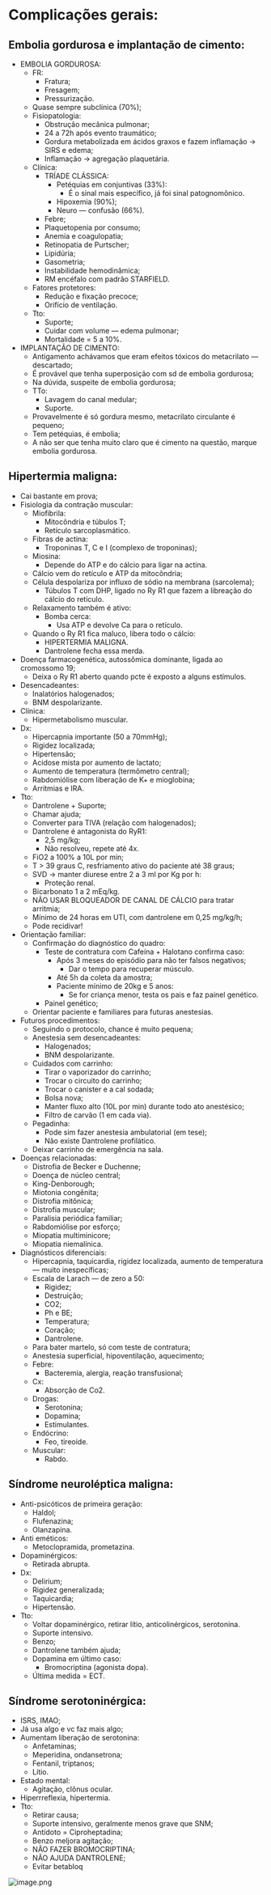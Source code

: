 # Complicações gerais:

## Embolia gordurosa e implantação de cimento:

- EMBOLIA GORDUROSA:
    - FR:
        - Fratura;
        - Fresagem;
        - Pressurização.
    - Quase sempre subclínica (70%);
    - Fisiopatologia:
        - Obstrução mecânica pulmonar;
        - 24 a 72h após evento traumático;
        - Gordura metabolizada em ácidos graxos e fazem inflamação → SIRS e edema;
        - Inflamação → agregação plaquetária.
    - Clínica:
        - TRÍADE CLÁSSICA:
            - Petéquias em conjuntivas (33%):
                - É o sinal mais específico, já foi sinal patognomônico.
            - Hipoxemia (90%);
            - Neuro — confusão (66%).
        - Febre;
        - Plaquetopenia por consumo;
        - Anemia e coagulopatia;
        - Retinopatia de Purtscher;
        - Lipidúria;
        - Gasometria;
        - Instabilidade hemodinâmica;
        - RM encéfalo com padrão STARFIELD.
    - Fatores protetores:
        - Redução e fixação precoce;
        - Orifício de ventilação.
    - Tto:
        - Suporte;
        - Cuidar com volume — edema pulmonar;
        - Mortalidade = 5 a 10%.
- IMPLANTAÇÃO DE CIMENTO:
    - Antigamento achávamos que eram efeitos tóxicos do metacrilato — descartado;
    - É provável que tenha superposição com sd de embolia gordurosa;
    - Na dúvida, suspeite de embolia gordurosa;
    - TTo:
        - Lavagem do canal medular;
        - Suporte.
    - Provavelmente é só gordura mesmo, metacrilato circulante é pequeno;
    - Tem petéquias, é embolia;
    - A não ser que tenha muito claro que é cimento na questão, marque embolia gordurosa.

## Hipertermia maligna:

- Cai bastante em prova;
- Fisiologia da contração muscular:
    - Miofibrila:
        - Mitocôndria e túbulos T;
        - Retículo sarcoplasmático.
    - Fibras de actina:
        - Troponinas T, C e I (complexo de troponinas);
    - Miosina:
        - Depende do ATP e do cálcio para ligar na actina.
    - Cálcio vem do retículo e ATP da mitocôndria;
    - Célula despolariza por influxo de sódio na membrana (sarcolema);
        - Túbulos T com DHP, ligado no Ry R1 que fazem a libreação do cálcio do retículo.
    - Relaxamento também é ativo:
        - Bomba cerca:
            - Usa ATP e devolve Ca para o retículo.
    - Quando o Ry R1 fica maluco, libera todo o cálcio:
        - HIPERTERMIA MALIGNA.
        - Dantrolene fecha essa merda.
- Doença farmacogenética, autossômica dominante, ligada ao cromossomo 19;
    - Deixa o Ry R1 aberto quando pcte é exposto a alguns estímulos.
- Desencadeantes:
    - Inalatórios halogenados;
    - BNM despolarizante.
- Clínica:
    - Hipermetabolismo muscular.
- Dx:
    - Hipercapnia importante (50 a 70mmHg);
    - Rigidez localizada;
    - Hipertensão;
    - Acidose mista por aumento de lactato;
    - Aumento de temperatura (termômetro central);
    - Rabdomiólise com liberação de K+ e mioglobina;
    - Arritmias e IRA.
- Tto:
    - Dantrolene + Suporte;
    - Chamar ajuda;
    - Converter para TIVA (relação com halogenados);
    - Dantrolene é antagonista do RyR1:
        - 2,5 mg/kg;
        - Não resolveu, repete até 4x.
    - FiO2 a 100% a 10L por min;
    - T > 39 graus C, resfriamento ativo do paciente até 38 graus;
    - SVD → manter diurese entre 2 a 3 ml por Kg por h:
        - Proteção renal.
    - Bicarbonato 1 a 2 mEq/kg.
    - NÃO USAR BLOQUEADOR DE CANAL DE CÁLCIO para tratar arritmia;
    - Mínimo de 24 horas em UTI, com dantrolene em 0,25 mg/kg/h;
    - Pode recidivar!
- Orientação familiar:
    - Confirmação do diagnóstico do quadro:
        - Teste de contratura com Cafeína + Halotano confirma caso:
            - Após 3 meses do episódio para não ter falsos negativos;
                - Dar o tempo para recuperar músculo.
            - Até 5h da coleta da amostra;
            - Paciente mínimo de 20kg e 5 anos:
                - Se for criança menor, testa os pais e faz painel genético.
        - Painel genético;
    - Orientar paciente e familiares para futuras anestesias.
- Futuros procedimentos:
    - Seguindo o protocolo, chance é muito pequena;
    - Anestesia sem desencadeantes:
        - Halogenados;
        - BNM despolarizante.
    - Cuidados com carrinho:
        - Tirar o vaporizador do carrinho;
        - Trocar o circuito do carrinho;
        - Trocar o canister e a cal sodada;
        - Bolsa nova;
        - Manter fluxo alto (10L por min) durante todo ato anestésico;
        - Filtro de carvão (1 em cada via).
    - Pegadinha:
        - Pode sim fazer anestesia ambulatorial (em tese);
        - Não existe Dantrolene profilático.
    - Deixar carrinho de emergência na sala.
- Doenças relacionadas:
    - Distrofia de Becker e Duchenne;
    - Doença de núcleo central;
    - King-Denborough;
    - Miotonia congênita;
    - Distrofia mitônica;
    - Distrofia muscular;
    - Paralisia periódica familiar;
    - Rabdomiólise por esforço;
    - Miopatia multiminicore;
    - Miopatia niemalínica.
- Diagnósticos diferenciais:
    - Hipercapnia, taquicardia, rigidez localizada, aumento de temperatura — muito inespecíficas;
    - Escala de Larach — de zero a 50:
        - Rigidez;
        - Destruição;
        - CO2;
        - Ph e BE;
        - Temperatura;
        - Coração;
        - Dantrolene.
    - Para bater martelo, só com teste de contratura;
    - Anestesia superficial, hipoventilação, aquecimento;
    - Febre:
        - Bacteremia, alergia, reação transfusional;
    - Cx:
        - Absorção de Co2.
    - Drogas:
        - Serotonina;
        - Dopamina;
        - Estimulantes.
    - Endócrino:
        - Feo, tireoide.
    - Muscular:
        - Rabdo.

## Síndrome neuroléptica maligna:

- Anti-psicóticos de primeira geração:
    - Haldol;
    - Flufenazina;
    - Olanzapina.
- Anti eméticos:
    - Metoclopramida, prometazina.
- Dopaminérgicos:
    - Retirada abrupta.
- Dx:
    - Delirium;
    - Rigidez generalizada;
    - Taquicardia;
    - Hipertensão.
- Tto:
    - Voltar dopaminérgico, retirar lítio, anticolinérgicos, serotonina.
    - Suporte intensivo.
    - Benzo;
    - Dantrolene também ajuda;
    - Dopamina em último caso:
        - Bromocriptina (agonista dopa).
    - Última medida = ECT.

## Síndrome serotoninérgica:

- ISRS, IMAO;
- Já usa algo e vc faz mais algo;
- Aumentam liberação de serotonina:
    - Anfetaminas;
    - Meperidina, ondansetrona;
    - Fentanil, triptanos;
    - Lítio.
- Estado mental:
    - Agitação, clônus ocular.
- Hiperrreflexia, hipertermia.
- Tto:
    - Retirar causa;
    - Suporte intensivo, geralmente menos grave que SNM;
    - Antídoto = Ciproheptadina;
    - Benzo meljora agitação;
    - NÃO FAZER BROMOCRIPTINA;
    - NÃO AJUDA DANTROLENE;
    - Evitar betabloq

![image.png](ANESTESIOLOGIA/IMGS/Complicações-gerais/image.png)
